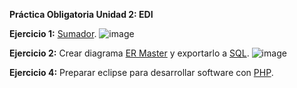**Práctica Obligatoria Unidad 2: EDI**

**Ejercicio 1:** [Sumador](https://github.com/jesusbomoriles2016/EntornosDesarrollo20-21/blob/main/src/Unidad2/Sumador.java).
![image](https://user-images.githubusercontent.com/72796727/114712844-d6a41280-9d30-11eb-8260-f7b8436f5213.png)

**Ejercicio 2:** Crear diagrama [ER Master](https://github.com/jesusbomoriles2016/EntornosDesarrollo20-21/blob/main/src/Unidad2/ej2.erm) y exportarlo a [SQL](https://github.com/jesusbomoriles2016/EntornosDesarrollo20-21/blob/main/src/Unidad2/ej2.sql).
![image](https://user-images.githubusercontent.com/72796727/114712957-ee7b9680-9d30-11eb-8471-a90c6b049e35.png)

**Ejercicio 4:** Preparar eclipse para desarrollar software con [PHP](https://github.com/jesusbomoriles2016/EntornosDesarrollo20-21/blob/main/src/Unidad2/PHP%20en%20Eclipse.pdf).


